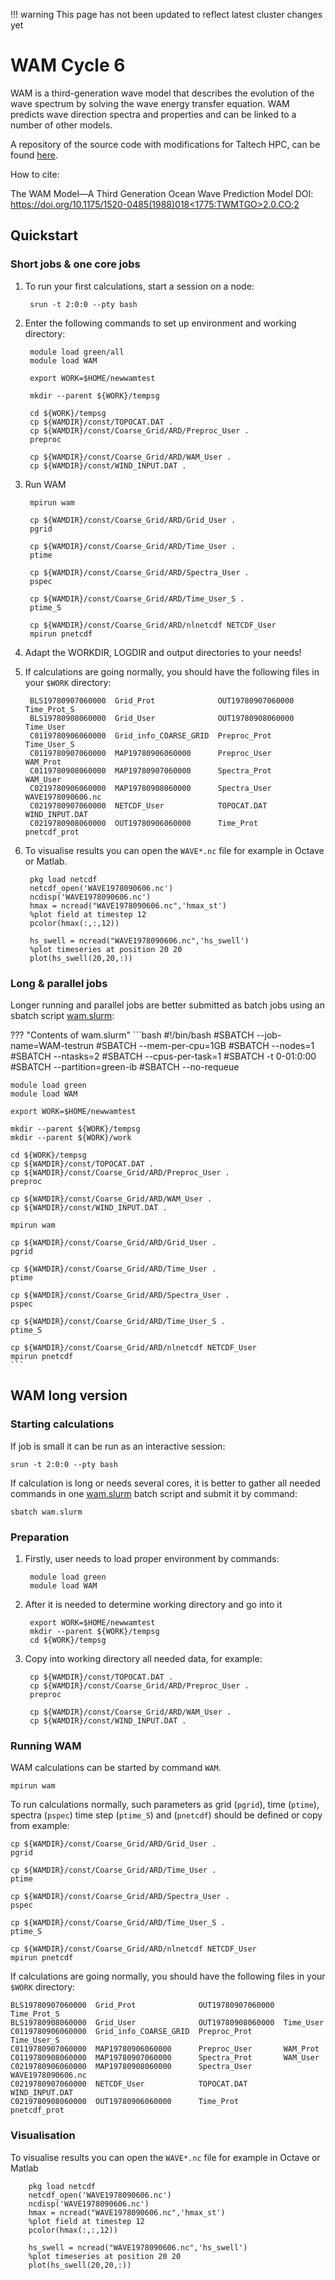 !!! warning
    This page has not been updated to reflect latest cluster changes yet

# WAM Cycle 6

WAM is a third-generation wave model that describes the evolution of the wave spectrum by solving the wave energy transfer equation. WAM predicts wave direction spectra and properties and can be linked to a number of other models.

A repository of the source code with modifications for Taltech HPC, can be found [here](https://gitlab.cs.ttu.ee/heiko.herrmann/wam-cycle_6-TalTech-HPC).

How to cite:

The WAM Model—A Third Generation Ocean Wave Prediction Model DOI: [https://doi.org/10.1175/1520-0485(1988)018<1775:TWMTGO>2.0.CO;2](https://journals.ametsoc.org/view/journals/phoc/18/12/1520-0485_1988_018_1775_twmtgo_2_0_co_2.xml)

## Quickstart

### Short jobs & one core jobs

1. To run your first calculations, start a session on a node:

		srun -t 2:0:0 --pty bash

2. Enter the following commands to set up environment and working directory:
   
        module load green/all
    	module load WAM

    	export WORK=$HOME/newwamtest
    
    	mkdir --parent ${WORK}/tempsg
    
    	cd ${WORK}/tempsg
    	cp ${WAMDIR}/const/TOPOCAT.DAT .
    	cp ${WAMDIR}/const/Coarse_Grid/ARD/Preproc_User .
    	preproc
    
    	cp ${WAMDIR}/const/Coarse_Grid/ARD/WAM_User .
    	cp ${WAMDIR}/const/WIND_INPUT.DAT .

3. Run WAM

	    mpirun wam

	    cp ${WAMDIR}/const/Coarse_Grid/ARD/Grid_User .
	    pgrid
    
	    cp ${WAMDIR}/const/Coarse_Grid/ARD/Time_User .
	    ptime
    
	    cp ${WAMDIR}/const/Coarse_Grid/ARD/Spectra_User .
	    pspec
    
	    cp ${WAMDIR}/const/Coarse_Grid/ARD/Time_User_S .
	    ptime_S
    
	    cp ${WAMDIR}/const/Coarse_Grid/ARD/nlnetcdf NETCDF_User
	    mpirun pnetcdf
	

4. Adapt the WORKDIR, LOGDIR and output directories to your needs!

5. If calculations are going normally, you should have the following files in your `$WORK` directory:

		BLS19780907060000  Grid_Prot              OUT19780907060000  Time_Prot_S
		BLS19780908060000  Grid_User              OUT19780908060000  Time_User
		C0119780906060000  Grid_info_COARSE_GRID  Preproc_Prot       Time_User_S
		C0119780907060000  MAP19780906060000      Preproc_User       WAM_Prot
		C0119780908060000  MAP19780907060000      Spectra_Prot       WAM_User
		C0219780906060000  MAP19780908060000      Spectra_User       WAVE1978090606.nc
		C0219780907060000  NETCDF_User            TOPOCAT.DAT        WIND_INPUT.DAT
		C0219780908060000  OUT19780906060000      Time_Prot          pnetcdf_prot

6. To visualise results you can open the `WAVE*.nc` file for example in Octave or Matlab.

    	pkg load netcdf
    	netcdf_open('WAVE1978090606.nc')
    	ncdisp('WAVE1978090606.nc')
    	hmax = ncread("WAVE1978090606.nc",'hmax_st')
    	%plot field at timestep 12
    	pcolor(hmax(:,:,12))
    
    	hs_swell = ncread("WAVE1978090606.nc",'hs_swell')
    	%plot timeseries at position 20 20
    	plot(hs_swell(20,20,:))


### Long & parallel jobs

Longer running and parallel jobs are better submitted as batch jobs using an sbatch script [wam.slurm](/engineering/wam.slurm):

??? "Contents of wam.slurm"
	```bash
    #!/bin/bash
    #SBATCH --job-name=WAM-testrun
    #SBATCH --mem-per-cpu=1GB
    #SBATCH --nodes=1
    #SBATCH --ntasks=2
    #SBATCH --cpus-per-task=1
    #SBATCH -t 0-01:0:00
    #SBATCH --partition=green-ib
    #SBATCH --no-requeue

    module load green
    module load WAM

    export WORK=$HOME/newwamtest
    
    mkdir --parent ${WORK}/tempsg
    mkdir --parent ${WORK}/work
    
    cd ${WORK}/tempsg
    cp ${WAMDIR}/const/TOPOCAT.DAT .
    cp ${WAMDIR}/const/Coarse_Grid/ARD/Preproc_User .
    preproc
    
    cp ${WAMDIR}/const/Coarse_Grid/ARD/WAM_User .
    cp ${WAMDIR}/const/WIND_INPUT.DAT .

    mpirun wam

    cp ${WAMDIR}/const/Coarse_Grid/ARD/Grid_User .
    pgrid
    
    cp ${WAMDIR}/const/Coarse_Grid/ARD/Time_User .
    ptime
    
    cp ${WAMDIR}/const/Coarse_Grid/ARD/Spectra_User .
    pspec
    
    cp ${WAMDIR}/const/Coarse_Grid/ARD/Time_User_S .
    ptime_S
    
    cp ${WAMDIR}/const/Coarse_Grid/ARD/nlnetcdf NETCDF_User
    mpirun pnetcdf
	```

## WAM long version

### Starting calculations

If job is small it can be run as an interactive session:

	srun -t 2:0:0 --pty bash

If calculation is long or needs several cores, it is better to gather all needed commands in one [wam.slurm](/engineering/wam.slurm) batch script and submit it by command:

	sbatch wam.slurm

### Preparation

1. Firstly, user needs to load proper environment by commands:

		module load green
		module load WAM

2. After it is needed to determine working directory and go into it 

		export WORK=$HOME/newwamtest
		mkdir --parent ${WORK}/tempsg
		cd ${WORK}/tempsg

3. Copy into working directory all needed data, for example:

		cp ${WAMDIR}/const/TOPOCAT.DAT .
		cp ${WAMDIR}/const/Coarse_Grid/ARD/Preproc_User .
		preproc
    
		cp ${WAMDIR}/const/Coarse_Grid/ARD/WAM_User .
		cp ${WAMDIR}/const/WIND_INPUT.DAT .

### Running WAM

WAM calculations can be started by command `WAM`.

	mpirun wam

To run calculations normally, such parameters as grid (`pgrid`), time (`ptime`), spectra (`pspec`) time step (`ptime_S`) and (`pnetcdf`) should be defined or copy from example:

	cp ${WAMDIR}/const/Coarse_Grid/ARD/Grid_User .
	pgrid
    
	cp ${WAMDIR}/const/Coarse_Grid/ARD/Time_User .
	ptime
    
	cp ${WAMDIR}/const/Coarse_Grid/ARD/Spectra_User .
	pspec
    
	cp ${WAMDIR}/const/Coarse_Grid/ARD/Time_User_S .
	ptime_S
    
	cp ${WAMDIR}/const/Coarse_Grid/ARD/nlnetcdf NETCDF_User
	mpirun pnetcdf

If calculations are going normally, you should have the following files in your `$WORK` directory:

	BLS19780907060000  Grid_Prot              OUT19780907060000  Time_Prot_S
	BLS19780908060000  Grid_User              OUT19780908060000  Time_User
	C0119780906060000  Grid_info_COARSE_GRID  Preproc_Prot       Time_User_S
	C0119780907060000  MAP19780906060000      Preproc_User       WAM_Prot
	C0119780908060000  MAP19780907060000      Spectra_Prot       WAM_User
	C0219780906060000  MAP19780908060000      Spectra_User       WAVE1978090606.nc
	C0219780907060000  NETCDF_User            TOPOCAT.DAT        WIND_INPUT.DAT
	C0219780908060000  OUT19780906060000      Time_Prot          pnetcdf_prot


### Visualisation

To visualise results you can open the `WAVE*.nc` file for example in Octave or Matlab

    	pkg load netcdf
    	netcdf_open('WAVE1978090606.nc')
    	ncdisp('WAVE1978090606.nc')
    	hmax = ncread("WAVE1978090606.nc",'hmax_st')
    	%plot field at timestep 12
    	pcolor(hmax(:,:,12))
    
    	hs_swell = ncread("WAVE1978090606.nc",'hs_swell')
    	%plot timeseries at position 20 20
    	plot(hs_swell(20,20,:))


